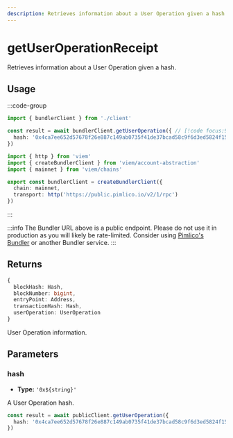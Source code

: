 ```yaml
---
description: Retrieves information about a User Operation given a hash.
---
```


# getUserOperationReceipt

Retrieves information about a User Operation given a hash.

## Usage

:::code-group

```ts twoslash [example.ts]
import { bundlerClient } from './client'

const result = await bundlerClient.getUserOperation({ // [!code focus:99]
  hash: '0x4ca7ee652d57678f26e887c149ab0735f41de37bcad58c9f6d3ed5824f15b74d'
})
```

```ts twoslash [client.ts] filename="client.ts"
import { http } from 'viem'
import { createBundlerClient } from 'viem/account-abstraction'
import { mainnet } from 'viem/chains'

export const bundlerClient = createBundlerClient({
  chain: mainnet,
  transport: http('https://public.pimlico.io/v2/1/rpc')
})
```

:::

:::info
The Bundler URL above is a public endpoint. Please do not use it in production as you will likely be rate-limited. Consider using [Pimlico's Bundler](https://www.pimlico.io) or another Bundler service.
:::

## Returns

```ts
{
  blockHash: Hash,
  blockNumber: bigint,
  entryPoint: Address,
  transactionHash: Hash,
  userOperation: UserOperation
}
```

User Operation information.

## Parameters

### hash

- **Type:** `'0x${string}'`

A User Operation hash.

```ts
const result = await publicClient.getUserOperation({
  hash: '0x4ca7ee652d57678f26e887c149ab0735f41de37bcad58c9f6d3ed5824f15b74d' // [!code focus]
})
```
